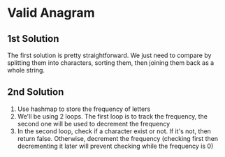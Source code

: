 # Valid Anagram

## 1st Solution

The first solution is pretty straightforward. We just need to compare by splitting them into characters, sorting them, then joining them back as a whole string.

## 2nd Solution

1. Use hashmap to store the frequency of letters
2. We'll be using 2 loops. The first loop is to track the frequency, the second one will be used to decrement the frequency
3. In the second loop, check if a character exist or not. If it's not, then return false. Otherwise, decrement the frequency (checking first then decrementing it later will prevent checking while the frequency is 0)
